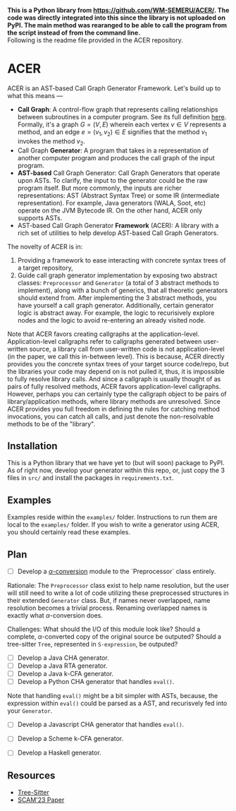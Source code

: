 **This is a Python library from https://github.com/WM-SEMERU/ACER/. The code was directly integrated into this since the library is not uploaded on PyPI. The main method was rearanged to be able to call the program from the script instead of from the command line.**  
Following is the readme file provided in the ACER repository.

# ACER

ACER is an AST-based Call Graph Generator Framework. Let's build up to what this means —

- **Call Graph**: A control-flow graph that represents calling relationships between subroutines in a computer program. See its full definition [here](https://www.wikiwand.com/en/Call_graph). Formally, it's a graph $G = (V, E)$ wherein each vertex $v \in V$ represents a method, and an edge $e = (v_1, v_2) \in E$ signifies that the method $v_1$ invokes the method $v_2$.
- Call Graph **Generator**: A program that takes in a representation of another computer program and produces the call graph of the input program.
- **AST-based** Call Graph Generator: Call Graph Generators that operate upon ASTs. To clarify, the input to the generator could be the raw program itself. But more commonly, the inputs are richer representations: AST (Abstract Syntax Tree) or some IR (intermediate representation). For example, Java generators (WALA, Soot, etc) operate on the JVM Bytecode IR. On the other hand, ACER only supports ASTs.
- AST-based Call Graph Generator **Framework** (ACER): A library with a rich set of utilities to help develop AST-based Call Graph Generators.

The novelty of ACER is in:
1. Providing a framework to ease interacting with concrete syntax trees of a target repository,
2. Guide call graph generator implementation by exposing two abstract classes: `Preprocessor` and `Generator` (a total of 3 abstract methods to implement), along with a bunch of generics, that all theoretic generators should extend from. After implementing the 3 abstract methods, you have yourself a call graph generator. Additionally, certain generator logic is abstract away. For example, the logic to recurisively explore nodes and the logic to avoid re-entering an already visited node.

Note that ACER favors creating callgraphs at the application-level. Application-level callgraphs refer to callgraphs generated between user-written source, a library call from user-written code is not application-level (in the paper, we call this in-between level). This is because, ACER directly provides you the concrete syntax trees of your target source code/repo, but the libraries your code may depend on is not pulled it, thus, it is impossible to fully resolve library calls. And since a callgraph is usually thought of as pairs of fully resolved methods, ACER favors application-level callgraphs.
However, perhaps you can certainly type the callgraph object to be pairs of library/application methods, where library methods are unresolved. Since ACER provides you full freedom in defining the rules for catching method invocations, you can catch all calls, and just denote the non-resolvable methods to be of the "library". 

## Installation
This is a Python library that we have yet to (but will soon) package to PyPI. As of right now, develop your generator within this repo, or, just copy the 3 files in `src/` and install the packages in `requirements.txt`.

## Examples
Examples reside within the `examples/` folder. Instructions to run them are local to the `examples/` folder. If you wish to write a generator using ACER, you should certainly read these examples.

## Plan
- [ ] Develop a [$\alpha$-conversion](https://www.wikiwand.com/en/Name_resolution_(programming_languages)#Alpha_renaming_to_make_name_resolution_trivial) module to the `Preprocessor` class entirely.

Rationale: The `Preprocessor` class exist to help name resolution, but the user will still need to write a lot of code utilizing these preprocessed structures in their extended `Generator` class. But, if names never overlapped, name resolution becomes a trivial process. Renaming overlapped names is exactly what $\alpha$-conversion does.

Challenges: What should the I/O of this module look like? Should a complete, $\alpha$-converted copy of the original source be outputed? Should a tree-sitter `Tree`, represented in `S-expression`, be outputed?

- [ ] Develop a Java CHA generator.
- [ ] Develop a Java RTA generator.
- [ ] Develop a Java k-CFA generator.
- [ ] Develop a Python CHA generator that handles `eval()`.

Note that handling `eval()` might be a bit simpler with ASTs, because, the expression within `eval()` could be parsed as a AST, and recurisvely fed into your `Generator`.
- [ ] Develop a Javascript CHA generator that handles `eval()`.
- [ ] Develop a Scheme k-CFA generator.
- [ ] Develop a Haskell generator.


## Resources

- [Tree-Sitter](https://github.com/tree-sitter/tree-sitter)
- [SCAM'23 Paper](https://arxiv.org/pdf/2308.15669.pdf)
